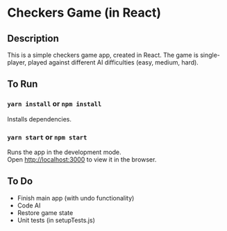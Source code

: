 # Checkers Game (in React)

## Description

This is a simple checkers game app, created in React. The game is single-player, played against different AI difficulties (easy, medium, hard).

## To Run

### `yarn install` or `npm install`

Installs dependencies.

### `yarn start` or `npm start`

Runs the app in the development mode.\
Open [http://localhost:3000](http://localhost:3000) to view it in the browser.

## To Do

- Finish main app (with undo functionality)
- Code AI
- Restore game state
- Unit tests (in setupTests.js)
